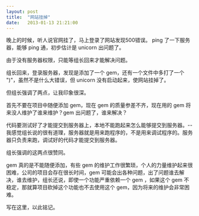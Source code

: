 ```yaml
---
layout: post
title:  "网站挂掉"
date:   2013-01-13 21:21:00
---
```


晚上的时候，听人说官网挂了，马上登录了网站发现500错误。 ping 了一下服务器，能够 ping 通，初步估计是 unicorn 出问题了。

由于没有服务器权限，只能等组长回来才能解决问题。

组长回来，登录服务器，发现是添加了一个 gem，还有一个文件中多打了一个 ")"，虽然不是什么大错误，但 unicorn 没有启动起来，使网站挂掉了。

但组长强调了两点，让我印象很深。

首先不要在项目中随便添加 gem，现在 gem 的质量参差不齐，现在用的 gem 将来没人维护了谁来维护？gem 出问题了，谁来解决？

代码要测试好了才能提交到服务器上，本地不能跑起来怎么能够提交到服务器。--我感觉组长说的很有道理，服务器就是用来跑程序的，不是用来调试程序的。服务器只负责来跑，调试好的代码才能提交到服务器。

组长强调的这两点很赞同。

gem 真的是不能随便添加，有些 gem 的维护工作很繁琐，个人的力量维护起来很困难，公司的项目会存在很长时间，gem 可能会出各种问题，出了问题谁去解决，谁去维护，组长还说，即使一个功能严重依赖一个 gem ，如果这个 gem 不稳定，那就算项目砍掉这个功能也不去使用这个 gem，因为将来的维护会非常困难。

写在这里，以此铭记。
